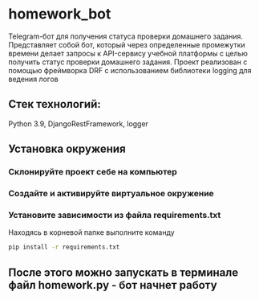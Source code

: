 # homework_bot

Telegram-бот для получения статуса проверки домашнего задания. Представляет собой бот,
который через определенные промежутки времени делает запросы к API-сервису учебной
платформы с целью получить статус проверки домашнего задания. Проект реализован с
помощью фреймворка DRF с использованием библиотеки logging для ведения логов

## Стек технологий:
Python 3.9, DjangoRestFramework, logger

## Установка окружения
### Склонируйте проект себе на компьютер
### Создайте и активируйте виртуальное окружение
### Установите зависимости из файла requirements.txt

Находясь в корневой папке выполните команду

```bash
pip install -r requirements.txt
```

## После этого можно запускать в терминале файл homework.py - бот начнет работу
